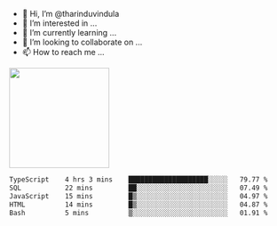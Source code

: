 - 👋 Hi, I’m @tharinduvindula
- 👀 I’m interested in ...
- 🌱 I’m currently learning ...
- 💞️ I’m looking to collaborate on ...
- 📫 How to reach me ...

<!---
tharinduvindula/tharinduvindula is a ✨ special ✨ repository because its `README.md` (this file) appears on your GitHub profile.
You can click the Preview link to take a look at your changes.
--->

<img height="180em" src="https://github-readme-stats.vercel.app/api?username=tharinduvindula&show_icons=true&hide_border=false&&count_private=true&include_all_commits=true" />


<!--START_SECTION:waka-->

```txt
TypeScript    4 hrs 3 mins    ████████████████████░░░░░   79.77 %
SQL           22 mins         ██░░░░░░░░░░░░░░░░░░░░░░░   07.49 %
JavaScript    15 mins         █▒░░░░░░░░░░░░░░░░░░░░░░░   04.97 %
HTML          14 mins         █▒░░░░░░░░░░░░░░░░░░░░░░░   04.87 %
Bash          5 mins          ▒░░░░░░░░░░░░░░░░░░░░░░░░   01.91 %
```

<!--END_SECTION:waka-->
